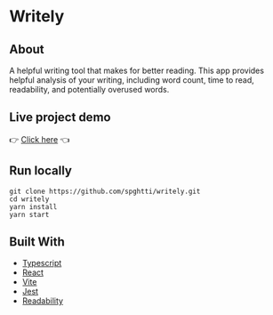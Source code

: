 # Writely

## About

A helpful writing tool that makes for better reading. This app provides helpful analysis of your writing, including word count, time to read, readability, and potentially overused words.

## Live project demo

:point_right: [Click here](https://dulcet-sprite-d491a9.netlify.app/) :point_left:

## Run locally

```
git clone https://github.com/spghtti/writely.git
cd writely
yarn install
yarn start
```

## Built With

- [Typescript](https://www.typescriptlang.org/)
- [React](https://react.dev/)
- [Vite](https://vitejs.dev/)
- [Jest](https://jestjs.io/)
- [Readability](https://github.com/clearnote01/readability)
